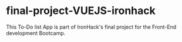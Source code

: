 # final-project-VUEJS-ironhack

This To-Do list App is part of IronHack's final project for the Front-End development Bootcamp. 
